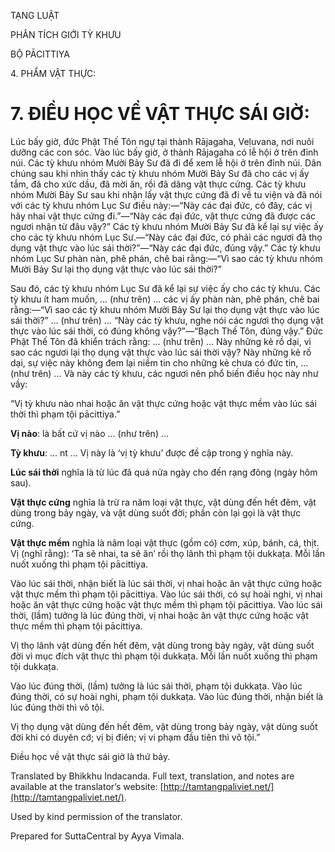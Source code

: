  

TẠNG LUẬT

PHÂN TÍCH GIỚI TỲ KHƯU

BỘ PĀCITTIYA

4\. PHẨM VẬT THỰC:

# 7\. ĐIỀU HỌC VỀ VẬT THỰC SÁI GIỜ:

Lúc bấy giờ, đức Phật Thế Tôn ngự tại thành Rājagaha, Veḷuvana, nơi nuôi dưỡng các con sóc. Vào lúc bấy giờ, ở thành Rājagaha có lễ hội ở trên đỉnh núi. Các tỳ khưu nhóm Mười Bảy Sư đã đi để xem lễ hội ở trên đỉnh núi. Dân chúng sau khi nhìn thấy các tỳ khưu nhóm Mười Bảy Sư đã cho các vị ấy tắm, đã cho xức dầu, đã mời ăn, rồi đã dâng vật thực cứng. Các tỳ khưu nhóm Mười Bảy Sư sau khi nhận lấy vật thực cứng đã đi về tu viện và đã nói với các tỳ khưu nhóm Lục Sư điều này:—“Này các đại đức, có đây, các vị hãy nhai vật thực cứng đi.”—“Này các đại đức, vật thực cứng đã được các ngươi nhận từ đâu vậy?” Các tỳ khưu nhóm Mười Bảy Sư đã kể lại sự việc ấy cho các tỳ khưu nhóm Lục Sư.—“Này các đại đức, có phải các ngươi đã thọ dụng vật thực vào lúc sái thời?”—“Này các đại đức, đúng vậy.” Các tỳ khưu nhóm Lục Sư phàn nàn, phê phán, chê bai rằng:—“Vì sao các tỳ khưu nhóm Mười Bảy Sư lại thọ dụng vật thực vào lúc sái thời?”

Sau đó, các tỳ khưu nhóm Lục Sư đã kể lại sự việc ấy cho các tỳ khưu. Các tỳ khưu ít ham muốn, … (như trên) … các vị ấy phàn nàn, phê phán, chê bai rằng:—“Vì sao các tỳ khưu nhóm Mười Bảy Sư lại thọ dụng vật thực vào lúc sái thời?” … (như trên) … “Này các tỳ khưu, nghe nói các ngươi thọ dụng vật thực vào lúc sái thời, có đúng không vậy?”—“Bạch Thế Tôn, đúng vậy.” Đức Phật Thế Tôn đã khiển trách rằng: … (như trên) … Này những kẻ rồ dại, vì sao các ngươi lại thọ dụng vật thực vào lúc sái thời vậy? Này những kẻ rồ dại, sự việc này không đem lại niềm tin cho những kẻ chưa có đức tin, … (như trên) … Và này các tỳ khưu, các ngươi nên phổ biến điều học này như vầy:

“Vị tỳ khưu nào nhai hoặc ăn vật thực cứng hoặc vật thực mềm vào lúc sái thời thì phạm tội pācittiya.”

**Vị nào**: là bất cứ vị nào … (như trên) …

**Tỳ khưu**: … nt … Vị này là ‘vị tỳ khưu’ được đề cập trong ý nghĩa này.

**Lúc sái thời** nghĩa là từ lúc đã quá nửa ngày cho đến rạng đông (ngày hôm sau).

**Vật thực cứng** nghĩa là trừ ra năm loại vật thực, vật dùng đến hết đêm, vật dùng trong bảy ngày, và vật dùng suốt đời; phần còn lại gọi là vật thực cứng.

**Vật thực mềm** nghĩa là năm loại vật thực (gồm có) cơm, xúp, bánh, cá, thịt. Vị (nghĩ rằng): ‘Ta sẽ nhai, ta sẽ ăn’ rồi thọ lãnh thì phạm tội dukkaṭa. Mỗi lần nuốt xuống thì phạm tội pācittiya.

Vào lúc sái thời, nhận biết là lúc sái thời, vị nhai hoặc ăn vật thực cứng hoặc vật thực mềm thì phạm tội pācittiya. Vào lúc sái thời, có sự hoài nghi, vị nhai hoặc ăn vật thực cứng hoặc vật thực mềm thì phạm tội pācittiya. Vào lúc sái thời, (lầm) tưởng là lúc đúng thời, vị nhai hoặc ăn vật thực cứng hoặc vật thực mềm thì phạm tội pācittiya.

Vị thọ lãnh vật dùng đến hết đêm, vật dùng trong bảy ngày, vật dùng suốt đời vì mục đích vật thực thì phạm tội dukkaṭa. Mỗi lần nuốt xuống thì phạm tội dukkaṭa.

Vào lúc đúng thời, (lầm) tưởng là lúc sái thời, phạm tội dukkaṭa. Vào lúc đúng thời, có sự hoài nghi, phạm tội dukkaṭa. Vào lúc đúng thời, nhận biết là lúc đúng thời thì vô tội.

Vị thọ dụng vật dùng đến hết đêm, vật dùng trong bảy ngày, vật dùng suốt đời khi có duyên cớ; vị bị điên; vị vi phạm đầu tiên thì vô tội.”

Điều học về vật thực sái giờ là thứ bảy.

Translated by Bhikkhu Indacanda. Full text, translation, and notes are available at the translator’s website: [http://tamtangpaliviet.net/](http://tamtangpaliviet.net/).

Used by kind permission of the translator.

Prepared for SuttaCentral by Ayya Vimala.